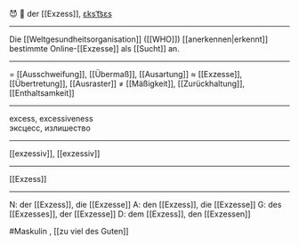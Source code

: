 😈 🔵 der [[Exzess]], [ɛksˈt͡sɛs](https://youglish.com/pronounce/Exzess/german)

---
Die [[Weltgesundheitsorganisation]] ([[WHO]]) [[anerkennen|erkennt]] bestimmte Online-[[Exzesse]] als [[Sucht]] an.

---
= [[Ausschweifung]], [[Übermaß]], [[Ausartung]]
≈ [[Exzesse]], [[Übertretung]], [[Ausraster]]
≠ [[Mäßigkeit]], [[Zurückhaltung]], [[Enthaltsamkeit]]

---
excess, excessiveness  
эксцесс, излишество

---
[[exzessiv]], [[exzessiv]]

---
[[Exzess]]


---
N: der [[Exzess]], die [[Exzesse]]
A: den [[Exzess]], die [[Exzesse]]
G: des [[Exzesses]], der [[Exzesse]]
D: dem [[Exzess]], den [[Exzessen]]


#Maskulin , [[zu viel des Guten]]